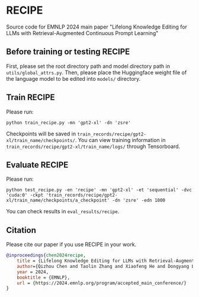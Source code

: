 # RECIPE
Source code for EMNLP 2024 main paper "Lifelong Knowledge Editing for LLMs with Retrieval-Augmented Continuous Prompt Learning" 

## Before training or testing RECIPE
First, please set the root directory path and model directory path in `utils/global_attrs.py`.
Then, please place the Huggingface weight file of the language model to be edited into `models/` directory.

## Train RECIPE
Please run:
```
python train_recipe.py -mn 'gpt2-xl' -dn 'zsre'  
```
Checkpoints will be saved in `train_records/recipe/gpt2-xl/train_name/checkpoints/`.
You can view training information in `train_records/recipe/gpt2-xl/train_name/logs/` through Tensorboard.

## Evaluate RECIPE
Please run:
```
python test_recipe.py -en 'recipe' -mn 'gpt2-xl' -et 'sequential' -dvc 'cuda:0' -ckpt 'train_records/recipe/gpt2-xl/train_name/checkpoints/a_checkpoint' -dn 'zsre' -edn 1000 
```
You can check results in `eval_results/recipe`.

## Citation
Please cite our paper if you use RECIPE in your work.
```bibtex
@inproceedings{chen2024recipe,
    title = {Lifelong Knowledge Editing for LLMs with Retrieval-Augmented Continuous Prompt Learning},
    author={Qizhou Chen and Taolin Zhang and Xiaofeng He and Dongyang Li and Chengyu Wang and Longtao Huang and Hui Xue},
    year = 2024,
    booktitle = {EMNLP},
    url = {https://2024.emnlp.org/program/accepted_main_conference/}
}
```